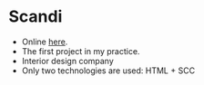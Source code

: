 # Scandi
- Online [here](https://starodubs.github.io/Maraphon_5_0_Scandi/). 
- The first project in my practice.
- Interior design company 
- Only two technologies are used: HTML + SCC

